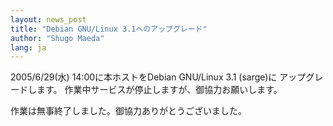 ```yaml
---
layout: news_post
title: "Debian GNU/Linux 3.1へのアップグレード"
author: "Shugo Maeda"
lang: ja
---
```


2005/6/29(水) 14:00に本ホストをDebian GNU/Linux 3.1 (sarge)に アップグレードします。
作業中サービスが停止しますが、御協力お願いします。

作業は無事終了しました。御協力ありがとうございました。
